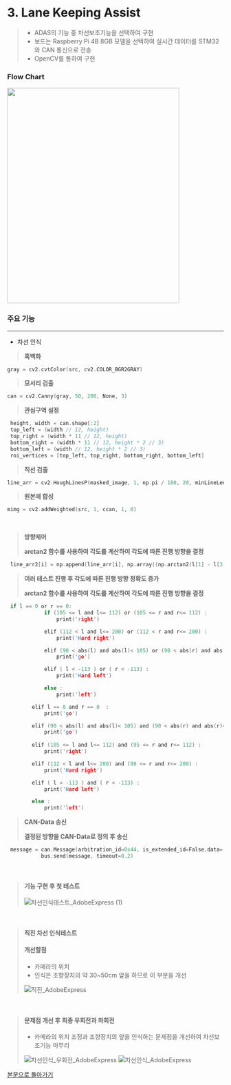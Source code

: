 # 3. Lane Keeping Assist
> - ADAS의 기능 중 차선보조기능을 선택하여 구현
> - 보드는 Raspberry Pi 4B 8GB 모델을 선택하여 실시간 데이터를 STM32와 CAN 통신으로 전송
> - OpenCV를 통하여 구현

### Flow Chart
<img src="https://github.com/qkcvb110/Portfolio/assets/121782690/8d1c1a76-bfd3-4fdd-b29f-eab33ac356b1" width="400" height="500"/>

###  주요 기능 
------------
* 차선 인식
> **흑백화**
```c
gray = cv2.cvtColor(src, cv2.COLOR_BGR2GRAY)
```
> **모서리 검출**
```c
can = cv2.Canny(gray, 50, 200, None, 3)
```
> **관심구역 설정**
```c
 height, width = can.shape[:2]
 top_left = (width // 12, height)
 top_right = (width * 11 // 12, height)
 bottom_right = (width * 11 // 12, height * 2 // 3)
 bottom_left = (width // 12, height * 2 // 3)
 roi_vertices = [top_left, top_right, bottom_right, bottom_left]
```
> **직선 검출**
```c
line_arr = cv2.HoughLinesP(masked_image, 1, np.pi / 180, 20, minLineLength=10, maxLineGap=10)
```
> **원본에 합성**
```c
mimg = cv2.addWeighted(src, 1, ccan, 1, 0)
```

<br>

> **방향제어**
> 
> **arctan2 함수를 사용하여 각도를 계산하여 각도에 따른 진행 방향을 결정**
```c
 line_arr2[i] = np.append(line_arr[i], np.array((np.arctan2(l[1] - l[3], l[0] - l[2]) * 180) / np.pi))
```

> **여러 테스트 진행 후 각도에 따른 진행 방향 정확도 증가**
> 
> **arctan2 함수를 사용하여 각도를 계산하여 각도에 따른 진행 방향을 결정**
```c
 if l == 0 or r == 0:
            if (105 <= l and l<= 112) or (105 <= r and r<= 112) :
                print('right')

            elif (112 < l and l<= 200) or (112 < r and r<= 200) :
                print('Hard right')

            elif (90 < abs(l) and abs(l)< 105) or (90 < abs(r) and abs(r)< 105) :
                print('go')

            elif ( l < -113 ) or ( r < -113) :
                print('Hard left')

            else :
                print('left')

        elif l == 0 and r == 0  :
            print('go')

        elif (90 < abs(l) and abs(l)< 105) and (90 < abs(r) and abs(r)< 105) :
            print('go')
 
        elif (105 <= l and l<= 112) and (95 <= r and r<= 112) :
            print('right')

        elif (112 < l and l<= 200) and (98 <= r and r<= 200) :
            print('Hard right')

        elif ( l < -113 ) and ( r < -113) :
            print('Hard left')

        else :
            print('left')

```
> **CAN-Data 송신**
> 
> **결정된 방향을 CAN-Data로 정의 후 송신**
```c
 message = can.Message(arbitration_id=0x44, is_extended_id=False,data=[0x4C])
           bus.send(message, timeout=0.2)
```

<br/>

> #### 기능 구현 후 첫 테스트
> 
> ![차선인식테스트_AdobeExpress (1)](https://github.com/qkcvb110/Portfolio/assets/121782690/75f805c7-3357-412b-9420-d1ffd46ef9eb)

<br/>

> #### 직진 차선 인식테스트
> #### 개선할점
> - 카메라의 위치
> - 인식은 조향장치의 약 30~50cm 앞을 하므로 이 부분을 개선
>
> ![직진_AdobeExpress](https://github.com/qkcvb110/Portfolio/assets/121782690/9f3dbd1c-e622-4752-bfe8-0087a32853cf)

<br/>

> #### 문제점 개선 후 최종 우회전과 좌회전
> - 카메라의 위치 조정과 조향장치의 앞을 인식하는 문제점을 개선하여 차선보조기능 마무리
>
> ![차선인식_우회전_AdobeExpress](https://github.com/qkcvb110/Portfolio/assets/121782690/8905004f-a68d-4041-b79e-c9f64a960ff0)
 ![차선인식_AdobeExpress](https://github.com/qkcvb110/Portfolio/assets/121782690/7245e01e-ee5e-436e-9c34-db893c3bc78b)

[본문으로 돌아가기](https://github.com/qkcvb110/Portfolio)
